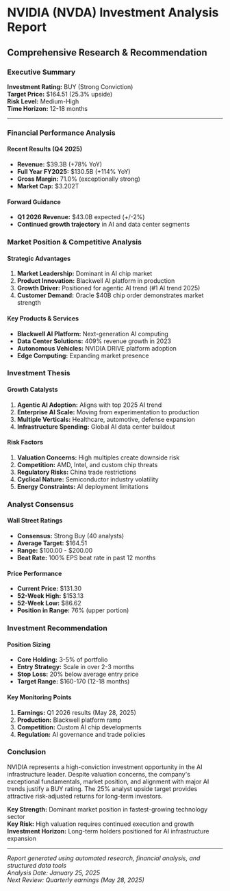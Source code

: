 # NVIDIA (NVDA) Investment Analysis Report
## Comprehensive Research & Recommendation

### Executive Summary
**Investment Rating:** BUY (Strong Conviction)  
**Target Price:** $164.51 (25.3% upside)  
**Risk Level:** Medium-High  
**Time Horizon:** 12-18 months  

---

### Financial Performance Analysis

#### Recent Results (Q4 2025)
- **Revenue:** $39.3B (+78% YoY)
- **Full Year FY2025:** $130.5B (+114% YoY)
- **Gross Margin:** 71.0% (exceptionally strong)
- **Market Cap:** $3.202T

#### Forward Guidance
- **Q1 2026 Revenue:** $43.0B expected (+/-2%)
- **Continued growth trajectory** in AI and data center segments

### Market Position & Competitive Analysis

#### Strategic Advantages
1. **Market Leadership:** Dominant in AI chip market
2. **Product Innovation:** Blackwell AI platform in production
3. **Growth Driver:** Positioned for agentic AI trend (#1 AI trend 2025)
4. **Customer Demand:** Oracle $40B chip order demonstrates market strength

#### Key Products & Services
- **Blackwell AI Platform:** Next-generation AI computing
- **Data Center Solutions:** 409% revenue growth in 2023
- **Autonomous Vehicles:** NVIDIA DRIVE platform adoption
- **Edge Computing:** Expanding market presence

### Investment Thesis

#### Growth Catalysts
1. **Agentic AI Adoption:** Aligns with top 2025 AI trend
2. **Enterprise AI Scale:** Moving from experimentation to production
3. **Multiple Verticals:** Healthcare, automotive, defense expansion
4. **Infrastructure Spending:** Global AI data center buildout

#### Risk Factors
1. **Valuation Concerns:** High multiples create downside risk
2. **Competition:** AMD, Intel, and custom chip threats
3. **Regulatory Risks:** China trade restrictions
4. **Cyclical Nature:** Semiconductor industry volatility
5. **Energy Constraints:** AI deployment limitations

### Analyst Consensus

#### Wall Street Ratings
- **Consensus:** Strong Buy (40 analysts)
- **Average Target:** $164.51
- **Range:** $100.00 - $200.00
- **Beat Rate:** 100% EPS beat rate in past 12 months

#### Price Performance
- **Current Price:** $131.30
- **52-Week High:** $153.13
- **52-Week Low:** $86.62
- **Position in Range:** 76% (upper portion)

### Investment Recommendation

#### Position Sizing
- **Core Holding:** 3-5% of portfolio
- **Entry Strategy:** Scale in over 2-3 months
- **Stop Loss:** 20% below average entry price
- **Target Range:** $160-170 (12-18 months)

#### Key Monitoring Points
1. **Earnings:** Q1 2026 results (May 28, 2025)
2. **Production:** Blackwell platform ramp
3. **Competition:** Custom AI chip developments
4. **Regulation:** AI governance and trade policies

### Conclusion

NVIDIA represents a high-conviction investment opportunity in the AI infrastructure leader. Despite valuation concerns, the company's exceptional fundamentals, market position, and alignment with major AI trends justify a BUY rating. The 25% analyst upside target provides attractive risk-adjusted returns for long-term investors.

**Key Strength:** Dominant market position in fastest-growing technology sector  
**Key Risk:** High valuation requires continued execution and growth  
**Investment Horizon:** Long-term holders positioned for AI infrastructure expansion  

---

*Report generated using automated research, financial analysis, and structured data tools*  
*Analysis Date: January 25, 2025*  
*Next Review: Quarterly earnings (May 28, 2025)*